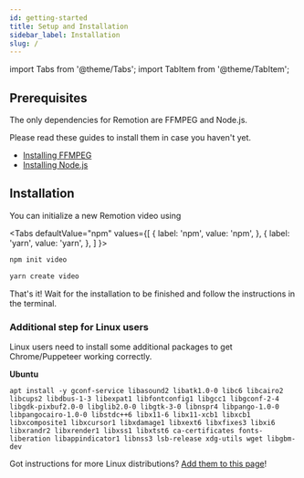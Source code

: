 ```yaml
---
id: getting-started
title: Setup and Installation
sidebar_label: Installation
slug: /
---
```


import Tabs from '@theme/Tabs';
import TabItem from '@theme/TabItem';

## Prerequisites

The only dependencies for Remotion are FFMPEG and Node.js.

Please read these guides to install them in case you haven't yet.

- [Installing FFMPEG](https://github.com/adaptlearning/adapt_authoring/wiki/Installing-FFmpeg)
- [Installing Node.js](https://nodejs.org/en/download/)

## Installation

You can initialize a new Remotion video using

<Tabs
defaultValue="npm"
values={[
{ label: 'npm', value: 'npm', },
{ label: 'yarn', value: 'yarn', },
]
}>
<TabItem value="npm">

```bash
npm init video
```

  </TabItem>

  <TabItem value="yarn">

```bash
yarn create video
```

  </TabItem>
</Tabs>

That's it! Wait for the installation to be finished and follow the instructions in the terminal.

### Additional step for Linux users

Linux users need to install some additional packages to get Chrome/Puppeteer working correctly.

**Ubuntu**

```console
apt install -y gconf-service libasound2 libatk1.0-0 libc6 libcairo2 libcups2 libdbus-1-3 libexpat1 libfontconfig1 libgcc1 libgconf-2-4 libgdk-pixbuf2.0-0 libglib2.0-0 libgtk-3-0 libnspr4 libpango-1.0-0 libpangocairo-1.0-0 libstdc++6 libx11-6 libx11-xcb1 libxcb1 libxcomposite1 libxcursor1 libxdamage1 libxext6 libxfixes3 libxi6 libxrandr2 libxrender1 libxss1 libxtst6 ca-certificates fonts-liberation libappindicator1 libnss3 lsb-release xdg-utils wget libgbm-dev
```

Got instructions for more Linux distributions? [Add them to this page](https://github.com/JonnyBurger/remotion/edit/main/packages/docs/docs/getting-started.md)!
